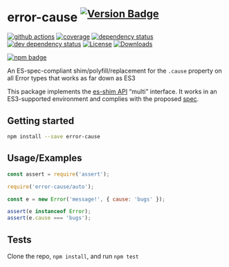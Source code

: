 # error-cause <sup>[![Version Badge][npm-version-svg]][package-url]</sup>

[![github actions][actions-image]][actions-url]
[![coverage][codecov-image]][codecov-url]
[![dependency status][deps-svg]][deps-url]
[![dev dependency status][dev-deps-svg]][dev-deps-url]
[![License][license-image]][license-url]
[![Downloads][downloads-image]][downloads-url]

[![npm badge][npm-badge-png]][package-url]

An ES-spec-compliant shim/polyfill/replacement for the `.cause` property on all Error types that works as far down as ES3

This package implements the [es-shim API](https://github.com/es-shims/api) “multi” interface. It works in an ES3-supported environment and complies with the proposed [spec](https://tc39.es/proposal-error-cause/).

## Getting started

```sh
npm install --save error-cause
```

## Usage/Examples

```js
const assert = require('assert');

require('error-cause/auto');

const e = new Error('message!', { cause: 'bugs' });

assert(e instanceof Error);
assert(e.cause === 'bugs');
```

## Tests

Clone the repo, `npm install`, and run `npm test`

[package-url]: https://npmjs.org/package/error-cause
[npm-version-svg]: https://versionbadg.es/es-shims/error-cause.svg
[deps-svg]: https://david-dm.org/es-shims/error-cause.svg
[deps-url]: https://david-dm.org/es-shims/error-cause
[dev-deps-svg]: https://david-dm.org/es-shims/error-cause/dev-status.svg
[dev-deps-url]: https://david-dm.org/es-shims/error-cause#info=devDependencies
[npm-badge-png]: https://nodei.co/npm/error-cause.png?downloads=true&stars=true
[license-image]: https://img.shields.io/npm/l/error-cause.svg
[license-url]: LICENSE
[downloads-image]: https://img.shields.io/npm/dm/error-cause.svg
[downloads-url]: https://npm-stat.com/charts.html?package=error-cause
[codecov-image]: https://codecov.io/gh/es-shims/error-cause/branch/main/graphs/badge.svg
[codecov-url]: https://app.codecov.io/gh/es-shims/error-cause/
[actions-image]: https://img.shields.io/endpoint?url=https://github-actions-badge-u3jn4tfpocch.runkit.sh/es-shims/error-cause
[actions-url]: https://github.com/es-shims/error-cause/actions
